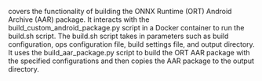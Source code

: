 covers the functionality of building the ONNX Runtime (ORT) Android Archive (AAR) package. It interacts with the build_custom_android_package.py script in a Docker container to run the build.sh script. The build.sh script takes in parameters such as build configuration, ops configuration file, build settings file, and output directory. It uses the build_aar_package.py script to build the ORT AAR package with the specified configurations and then copies the AAR package to the output directory.